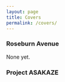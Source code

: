 ```yaml
---
layout: page
title: Covers
permalink: /covers/
---
```


### Roseburn Avenue

None yet.

### Project ASAKAZE

